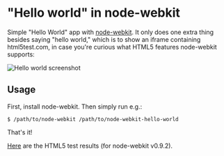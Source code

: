 "Hello world" in node-webkit
=======================

Simple "Hello World" app with [node-webkit](https://github.com/rogerwang/node-webkit). It only does one extra thing besides saying "hello world," which is to show an iframe containing html5test.com, in case you're curious what HTML5 features node-webkit supports:

![Hello world screenshot](https://raw.githubusercontent.com/nolanlawson/node-webkit-hello-world/master/screenshot.png)

Usage
-----

First, install node-webkit.  Then simply run e.g.:

    $ /path/to/node-webkit /path/to/node-webkit-hello-world
    
That's it!

[Here](http://html5test.com/s/bc468c20a8d1f31f.html) are the HTML5 test results (for node-webkit v0.9.2).
